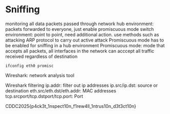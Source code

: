 # Sniffing
monitoring all data packets passed through network
hub environment: packets forwarded to everyone, just enable promiscuous mode
switch environment: point to point, need additional action. use methods such as attacking ARP protocol to carry out active attack
Promiscuous mode has to be enabled for sniffing in a hub environment
Promiscuous mode: mode that accepts all packets, all interfaces in the network can acccept all traffic received regardless of destination
```
ifconfig eth0 promisc
```

Wireshark: network analysis tool

Wireshark filtering
ip.addr: filter out ip addresses
ip.src/ip.dst: source or destination
eth.src/eth.dst/eth.addr: MAC addresses
tcp.srcport/tcp.dstport/tcp.port: Port


CDDC2025{p4ck3t_1nspect10n_f1rew4ll_1ntrus10n_d3t3ct10n}